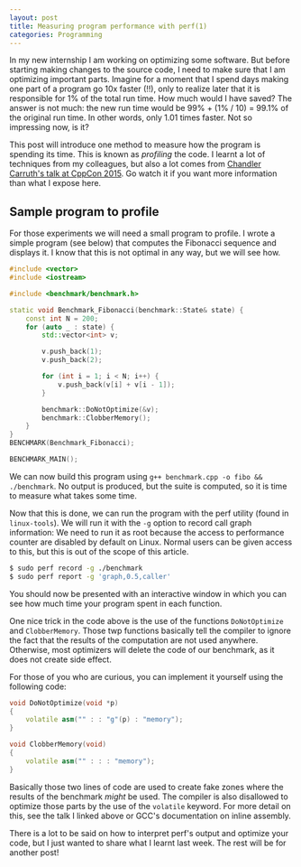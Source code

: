 ```yaml
---
layout: post
title: Measuring program performance with perf(1)
categories: Programming
---
```


In my new internship I am working on optimizing some software.
But before starting making changes to the source code, I need to make sure that I am optimizing important parts.
Imagine for a moment that I spend days making one part of a program go 10x faster (!!), only to realize later that it is responsible for 1% of the total run time.
How much would I have saved?
The answer is not much: the new run time would be 99% + (1% / 10) = 99.1% of the original run time.
In other words, only 1.01 times faster.
Not so impressing now, is it?

This post will introduce one method to measure how the program is spending its time.
This is known as *profiling* the code.
I learnt a lot of techniques from my colleagues, but also a lot comes from [Chandler Carruth's talk at CppCon 2015](https://www.youtube.com/watch?v=nXaxk27zwlk).
Go watch it if you want more information than what I expose here.

## Sample program to profile

For those experiments we will need a small program to profile.
I wrote a simple program (see below) that computes the Fibonacci sequence and displays it.
I know that this is not optimal in any way, but we will see how.

```cpp
#include <vector>
#include <iostream>

#include <benchmark/benchmark.h>

static void Benchmark_Fibonacci(benchmark::State& state) {
    const int N = 200;
    for (auto _ : state) {
        std::vector<int> v;

        v.push_back(1);
        v.push_back(2);

        for (int i = 1; i < N; i++) {
            v.push_back(v[i] + v[i - 1]);
        }

        benchmark::DoNotOptimize(&v);
        benchmark::ClobberMemory();
    }
}
BENCHMARK(Benchmark_Fibonacci);

BENCHMARK_MAIN();
```

We can now build this program using `g++ benchmark.cpp -o fibo && ./benchmark`.
No output is produced, but the suite is computed, so it is time to measure what takes some time.

Now that this is done, we can run the program with the perf utility (found in `linux-tools`).
We will run it with the `-g` option to record call graph information:
We need to run it as root because the access to performance counter are disabled by default on Linux.
Normal users can be given access to this, but this is out of the scope of this article.

```bash
$ sudo perf record -g ./benchmark
$ sudo perf report -g 'graph,0.5,caller'
```

You should now be presented with an interactive window in which you can see how much time your program spent in each function.

One nice trick in the code above is the use of the functions `DoNotOptimize` and `ClobberMemory`.
Those twp functions basically tell the compiler to ignore the fact that the results of the computation are not used anywhere.
Otherwise, most optimizers will delete the code of our benchmark, as it does not create side effect.

For those of you who are curious, you can implement it yourself using the following code:

```cpp
void DoNotOptimize(void *p)
{
    volatile asm("" : : "g"(p) : "memory");
}

void ClobberMemory(void)
{
    volatile asm("" : : : "memory");
}
```

Basically those two lines of code are used to create fake zones where the results of the benchmark *might* be used.
The compiler is also disallowed to optimize those parts by the use of the `volatile` keyword.
For more detail on this, see the talk I linked above or GCC's documentation on inline assembly.

There is a lot to be said on how to interpret perf's output and optimize your code, but I just wanted to share what I learnt last week.
The rest will be for another post!

